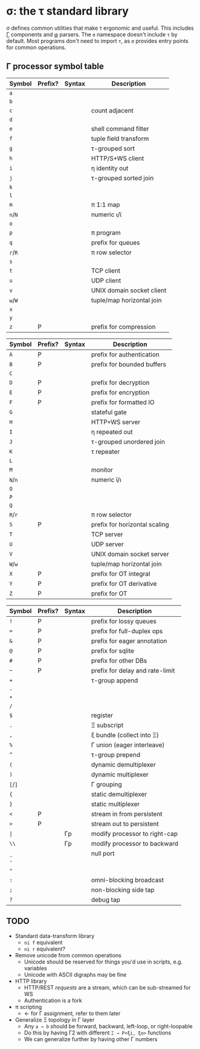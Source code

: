# σ: the τ standard library
σ defines common utilities that make τ ergonomic and useful. This includes [Γ](doc/Gamma.md) components and [φ](doc/phi.md) parsers. The `σ` namespace doesn't include `τ` by default. Most programs don't need to import `τ`, as `σ` provides entry points for common operations.


## Γ processor symbol table
| Symbol  | Prefix? | Syntax | Description               |
|---------|---------|--------|---------------------------|
| `a`     |         |        |                           |
| `b`     |         |        |                           |
| `c`     |         |        | count adjacent            |
| `d`     |         |        |                           |
| `e`     |         |        | shell command filter      |
| `f`     |         |        | tuple field transform     |
| `g`     |         |        | τ-grouped sort            |
| `h`     |         |        | HTTP/S+WS client          |
| `i`     |         |        | η identity out            |
| `j`     |         |        | τ-grouped sorted join     |
| `k`     |         |        |                           |
| `l`     |         |        |                           |
| `m`     |         |        | π 1:1 map                 |
| `n`/`N` |         |        | numeric ι/ϊ               |
| `o`     |         |        |                           |
| `p`     |         |        | π program                 |
| `q`     |         |        | prefix for queues         |
| `r`/`R` |         |        | π row selector            |
| `s`     |         |        |                           |
| `t`     |         |        | TCP client                |
| `u`     |         |        | UDP client                |
| `v`     |         |        | UNIX domain socket client |
| `w`/`W` |         |        | tuple/map horizontal join |
| `x`     |         |        |                           |
| `y`     |         |        |                           |
| `z`     | P       |        | prefix for compression    |

| Symbol  | Prefix? | Syntax | Description                   |
|---------|---------|--------|-------------------------------|
| `A`     | P       |        | prefix for authentication     |
| `B`     | P       |        | prefix for bounded buffers    |
| `C`     |         |        |                               |
| `D`     | P       |        | prefix for decryption         |
| `E`     | P       |        | prefix for encryption         |
| `F`     | P       |        | prefix for formatted IO       |
| `G`     |         |        | stateful gate                 |
| `H`     |         |        | HTTP+WS server                |
| `I`     |         |        | η repeated out                |
| `J`     |         |        | τ-grouped unordered join      |
| `K`     |         |        | τ repeater                    |
| `L`     |         |        |                               |
| `M`     |         |        | monitor                       |
| `N`/`n` |         |        | numeric ϊ/ι                   |
| `O`     |         |        |                               |
| `P`     |         |        |                               |
| `Q`     |         |        |                               |
| `R`/`r` |         |        | π row selector                |
| `S`     | P       |        | prefix for horizontal scaling |
| `T`     |         |        | TCP server                    |
| `U`     |         |        | UDP server                    |
| `V`     |         |        | UNIX domain socket server     |
| `W`/`w` |         |        | tuple/map horizontal join     |
| `X`     | P       |        | prefix for OT integral        |
| `Y`     | P       |        | prefix for OT derivative      |
| `Z`     | P       |        | prefix for OT                 |

| Symbol  | Prefix? | Syntax | Description                     |
|---------|---------|--------|---------------------------------|
| `!`     | P       |        | prefix for lossy queues         |
| `=`     | P       |        | prefix for full-duplex ops      |
| `&`     | P       |        | prefix for eager annotation     |
| `@`     | P       |        | prefix for sqlite               |
| `#`     | P       |        | prefix for other DBs            |
| `~`     | P       |        | prefix for delay and rate-limit |
| `+`     |         |        | τ-group append                  |
| `-`     |         |        |                                 |
| `*`     |         |        |                                 |
| `/`     |         |        |                                 |
| `$`     |         |        | register                        |
| `.`     |         |        | Ξ subscript                     |
| `,`     |         |        | ξ bundle (collect into Ξ)       |
| `%`     |         |        | Γ union (eager interleave)      |
| `^`     |         |        | τ-group prepend                 |
| `(`     |         |        | dynamic demultiplexer           |
| `)`     |         |        | dynamic multiplexer             |
| `[`/`]` |         |        | Γ grouping                      |
| `{`     |         |        | static demultiplexer            |
| `}`     |         |        | static multiplexer              |
| `<`     | P       |        | stream in from persistent       |
| `>`     | P       |        | stream out to persistent        |
| `\|`    |         | Γp     | modify processor to right-cap   |
| `\\`    |         | Γp     | modify processor to backward    |
| `_`     |         |        | null port                       |
| `'`     |         |        |                                 |
| `"`     |         |        |                                 |
| `:`     |         |        | omni-blocking broadcast         |
| `;`     |         |        | non-blocking side tap           |
| `?`     |         |        | debug tap                       |


## TODO
+ Standard data-transform library
  + `ni f` equivalent
  + `ni r` equivalent?
+ Remove unicode from common operations
  + Unicode should be reserved for things you'd use in scripts, e.g. variables
  + Unicode with ASCII digraphs may be fine
+ HTTP library
  + HTTP/REST _requests_ are a stream, which can be sub-streamed for WS
  + Authentication is a fork
+ π scripting
  + ← for Γ assignment, refer to them later
+ Generalize Ξ topology in Γ layer
  + Any `a → b` should be forward, backward, left-loop, or right-loopable
  + Do this by having Γ2 with different `Ξ → P<ξi, ξo>` functions
  + We can generalize further by having other Γ numbers
